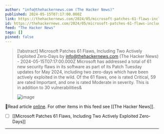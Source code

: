 ```yaml
---
author: "info@thehackernews.com (The Hacker News)"
published: 2024-05-15T07:17:00.000Z
link: https://thehackernews.com/2024/05/microsoft-patches-61-flaws-including.html
id: https://thehackernews.com/2024/05/microsoft-patches-61-flaws-including.html
feed: "The Hacker News"
tags: []
pinned: false
---
```

> [!abstract] Microsoft Patches 61 Flaws, Including Two Actively Exploited Zero-Days by info@thehackernews.com (The Hacker News) - 2024-05-15T07:17:00.000Z
> Microsoft has addressed a total of 61 new security flaws in its software as part of its Patch Tuesday updates for May 2024, including two zero-days which have been actively exploited in the wild. Of the 61 flaws, one is rated Critical, 59 are rated Important, and one is rated Moderate in severity. This is in addition to 30 vulnerabilities&
>
> ![image](https://blogger.googleusercontent.com/img/b/R29vZ2xl/AVvXsEjRWyceMEGNjv9gX0r64Da_hcbZmpbkOE-U-sRN8zX5m3iKTPCFAQ3Zc_NsfOM_1Qmf1yjGWcK1bHa0BZv-HAVVNJdWGHID9CIYZNyaYyU_AsoaYnz7iyUmHtBZrlRT78cpQGdTaN1iSQlBW_vV8udl18eRRpI8wV7OvTtsEBuLhwdFgsoe7F4FOqgMe8vM/s1600/windows.jpg)

🔗Read article [online](https://thehackernews.com/2024/05/microsoft-patches-61-flaws-including.html). For other items in this feed see [[The Hacker News]].

- [ ] [[Microsoft Patches 61 Flaws, Including Two Actively Exploited Zero-Days]]
- - -

